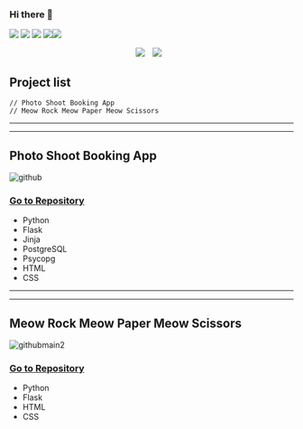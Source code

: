 ### Hi there 👋

<p align = "center">

 <img src="https://img.shields.io/badge/Python-lightgrey?style=flat&logo=python&logoColor=grey"/>  <img src="https://img.shields.io/badge/Flask-lightgrey?style=flat&logo=flask&logoColor=grey"/> <img src="https://img.shields.io/badge/Jinja-lightgrey?style=flat&logo=jinja&logoColor=grey"/> <img src="https://img.shields.io/badge/JavaScript-lightgrey?style=flat&logo=javascript&logoColor=grey"/><img src="https://img.shields.io/badge/React-lightgrey?style=flat&logo=react&logoColor=grey"/></a> 


<p align = "center">        
<a href="https://hits.seeyoufarm.com"><img src="https://hits.seeyoufarm.com/api/count/incr/badge.svg?url=https%3A%2F%2Fgithub.com%2Fhanselkang%2F&count_bg=%23ACACAC&title_bg=%23555555&icon=&icon_color=%23E7E7E7&title=hits&edge_flat=false"/></a>
<a href="http://instagrma.com/hansel_in_scotland">
    <img 
        src="http://img.shields.io/badge/-instagram-lightgrey?style=flat&logo=instagram&link=http://instagrma.com/hansel_in_scotland/"
        style="height : auto; margin-left : 10px; margin-right : 10px;"/>
</a>

    
## Project list
    // Photo Shoot Booking App
    // Meow Rock Meow Paper Meow Scissors
----------------
----------------

## Photo Shoot Booking App

![github](https://user-images.githubusercontent.com/43307207/166307924-ea651355-1824-48ca-a3ab-9695f971449f.jpg)

### [Go to Repository](https://github.com/hanselkang/photo_shoot_booking_project)
* Python
* Flask
* Jinja 
* PostgreSQL
* Psycopg
* HTML
* CSS

------------
------------

## Meow Rock Meow Paper Meow Scissors

![githubmain2](https://user-images.githubusercontent.com/43307207/166304009-48fd1b21-bf44-466a-8897-981ff3fdb0e2.jpg)

### [Go to Repository](https://github.com/hanselkang/rock_paper_scissors)
* Python
* Flask
* HTML
* CSS



